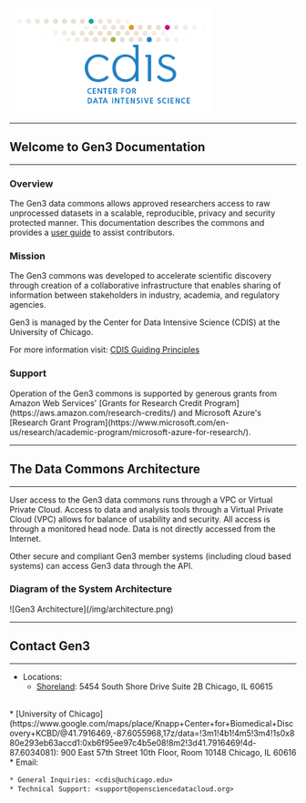 
![CDIS Logo](/img/cdis.png)

* * *
## Welcome to Gen3 Documentation
* * *

<h3> Overview </h3>

The Gen3 data commons allows approved researchers access to raw unprocessed datasets in a scalable, reproducible, privacy and security protected manner. This documentation describes the commons and provides a [user guide](/user-guide/guide-overview/) to assist contributors.

<h3> Mission </h3>

The Gen3 commons was developed to accelerate scientific discovery through creation of a collaborative infrastructure that enables sharing of information between stakeholders in industry, academia, and regulatory agencies.

Gen3 is managed by the Center for Data Intensive Science (CDIS) at the University of Chicago.

For more information visit:  [CDIS Guiding Principles](https://cdis.uchicago.edu/guiding-principles)

<h3> Support </h3>
Operation of the Gen3 commons is supported by generous grants from Amazon Web Services' [Grants for Research Credit Program](https://aws.amazon.com/research-credits/) and Microsoft Azure's [Research Grant Program](https://www.microsoft.com/en-us/research/academic-program/microsoft-azure-for-research/).

* * *

## The Data Commons Architecture

***

User access to the Gen3 data commons runs through a VPC or Virtual Private Cloud.   Access to data and analysis tools through a Virtual Private Cloud (VPC) allows for balance of usability and security.   All access is through a monitored head node.  Data is not directly accessed from the Internet.  

Other secure and compliant Gen3 member systems (including cloud based systems) can access Gen3 data through the API.

<h3> Diagram of the System Architecture </h3>
![Gen3 Architecture](/img/architecture.png)

* * *

## Contact Gen3  

* * *
* Locations:
	* [Shoreland](https://www.google.com/maps/place/Shoreland/@41.7962274,-87.5837128,17z/data=!3m1!4b1!4m5!3m4!1s0x880e297518655577:0x2fb20b44b0d04984!8m2!3d41.7962274!4d-87.5815188):
		5454 South Shore Drive
		Suite 2B
		Chicago, IL 60615
<br>
	* [University of Chicago](https://www.google.com/maps/place/Knapp+Center+for+Biomedical+Discovery+KCBD/@41.7916469,-87.6055968,17z/data=!3m1!4b1!4m5!3m4!1s0x880e293eb63accd1:0xb6f95ee97c4b5e08!8m2!3d41.7916469!4d-87.6034081):
		900 East 57th Street
		10th Floor, Room 10148
		Chicago, IL 60616
<br>
* Email:

	* General Inquiries: <cdis@uchicago.edu>
	* Technical Support: <support@opensciencedatacloud.org>
